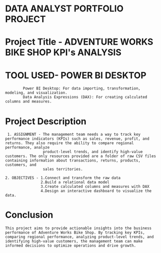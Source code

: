# DATA ANALYST PORTFOLIO PROJECT
# Project Title - ADVENTURE WORKS BIKE SHOP KPI's ANALYSIS
# TOOL USED- POWER BI DESKTOP
            Power BI Desktop: For data importing, transformation, modeling, and visualization.
            Data Analysis Expressions (DAX): For creating calculated columns and measures.
# Project Description
     1. ASSIGNMENT - The management team needs a way to track key performance indicators (KPIs) such as sales, revenue, profit, and returns. They also require the ability to compare regional performance, analyze 
                     product-level trends, and identify high-value customers. The only resources provided are a folder of raw CSV files containing information about transactions, returns, products, customers, and 
                     sales territories.
                     
    2. OBJECTIVES - 1.Connect and transform the raw data
                    2.Build a relational data model
                    3.Create calculated columns and measures with DAX
                    4.Design an interactive dashboard to visualize the data.

  # Conclusion
    This project aims to provide actionable insights into the business performance of Adventure Works Bike Shop. By tracking key KPIs, comparing regional performance, analyzing product-level trends, and 
    identifying high-value customers, the management team can make informed decisions to optimize operations and drive growth.
